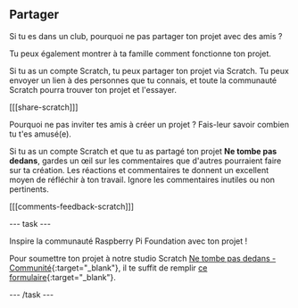 ## Partager

Si tu es dans un club, pourquoi ne pas partager ton projet avec des amis ?

Tu peux également montrer à ta famille comment fonctionne ton projet.

Si tu as un compte Scratch, tu peux partager ton projet via Scratch. Tu peux envoyer un lien à des personnes que tu connais, et toute la communauté Scratch pourra trouver ton projet et l'essayer.

[[[share-scratch]]]

Pourquoi ne pas inviter tes amis à créer un projet ? Fais-leur savoir combien tu t'es amusé(e).

Si tu as un compte Scratch et que tu as partagé ton projet **Ne tombe pas dedans**, gardes un œil sur les commentaires que d'autres pourraient faire sur ta création. Les réactions et commentaires te donnent un excellent moyen de réfléchir à ton travail. Ignore les commentaires inutiles ou non pertinents.

[[[comments-feedback-scratch]]]

--- task ---

Inspire la communauté Raspberry Pi Foundation avec ton projet !

Pour soumettre ton projet à notre studio Scratch [Ne tombe pas dedans - Communité](https://scratch.mit.edu/studios/29601182){:target="_blank"}, il te suffit de remplir [ce formulaire](https://form.raspberrypi.org/f/community-project-submissions){:target="_blank"}.

--- /task ---
